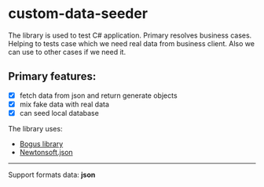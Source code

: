 # custom-data-seeder

The library is used to test C# application. Primary resolves business cases. Helping to tests case which we need real data from business client. Also we can use to other cases if we need it.

## Primary features:
- [x] fetch data from json and return generate objects
- [x] mix fake data with real data
- [x] can seed local database

The library uses:
- [Bogus library](https://github.com/bchavez/Bogus)
- [Newtonsoft.json](https://www.newtonsoft.com/json)

---

Support formats data: **json**
